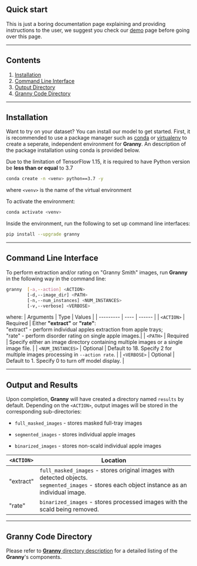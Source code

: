 ## Quick start
This is just a boring documentation page explaining and providing instructions to the user, we suggest you check our [demo](https://github.com/SystemsGenetics/granny/tree/master/demo) page before going over this page.

---

## Contents

1. [Installation](#installation)
2. [Command Line Interface](#cli)
3. [Output Directory](#output)
4. [Granny Code Directory](#granny-dir)

--- 

## <a name="installation"></a> Installation

Want to try on your dataset? You can install our model to get started. First, it is recommended to use a package manager such as [conda](https://www.anaconda.com/) or [virtualenv](https://pypi.org/project/virtualenv/) to create a seperate, independent environment for **Granny**. An description of the package installation using conda is provided below.

Due to the limitation of TensorFlow 1.15, it is required to have Python version be **less than or equal** to 3.7

```bash
conda create -n <venv> python==3.7 -y
```

where `<venv>` is the name of the virtual environment

To activate the environment:

```bash
conda activate <venv>
```

Inside the environment, run the following to set up command line interfaces:

```bash
pip install --upgrade granny
```

---

## <a name="cli"></a> Command Line Interface

To perform extraction and/or rating on "Granny Smith" images, run **Granny** in the following way in the command line:

```bash
granny  [-a,--action] <ACTION>
        [-d,--image_dir] <PATH>  
        [-n,--num_instances] <NUM_INSTANCES>  
        [-v,--verbose] <VERBOSE>
```

where:
| Arguments | Type | Values |
| --------- | ---- | ------ |
| `<ACTION>` | Required | Either **"extract"** or **"rate"**: <br />"extract" - perform individual apples extraction from apple trays; <br /> "rate" - perform disorder rating on single apple images.|
| `<PATH>` | Required | Specify either an image directory containing multiple images or a single image file. |
| `<NUM_INSTANCES>` | Optional | Default to 18. Specify 2 for multiple images processing in `--action rate`. |
| `<VERBOSE>` | Optional | Default to 1. Specify 0 to turn off model display. |

---

## <a name="output"></a> Output and Results

Upon completion, **Granny** will have created a directory named `results` by default. Depending on the `<ACTION>`, output images will be stored in the corresponding sub-directories:

- `full_masked_images` - stores masked full-tray images

- `segmented_images` - stores individual apple images

- `binarized_images` - stores non-scald individual apple images


| `<ACTION>` | Location                                                                                                                                             |
| ---------- | ---------------------------------------------------------------------------------------------------------------------------------------------------- |
| "extract"  | `full_masked_images` - stores original images with detected objects. <br /> `segmented_images` - stores each object instance as an individual image. |
| "rate"     | `binarized_images` - stores processed images with the scald being removed.                                                                           |

---

## <a name="granny-dir"></a> **Granny** Code Directory

Please refer to [**Granny** directory description](https://github.com/SystemsGenetics/granny/blob/master/GRANNY/README.md) for a detailed listing of the **Granny**'s components.
